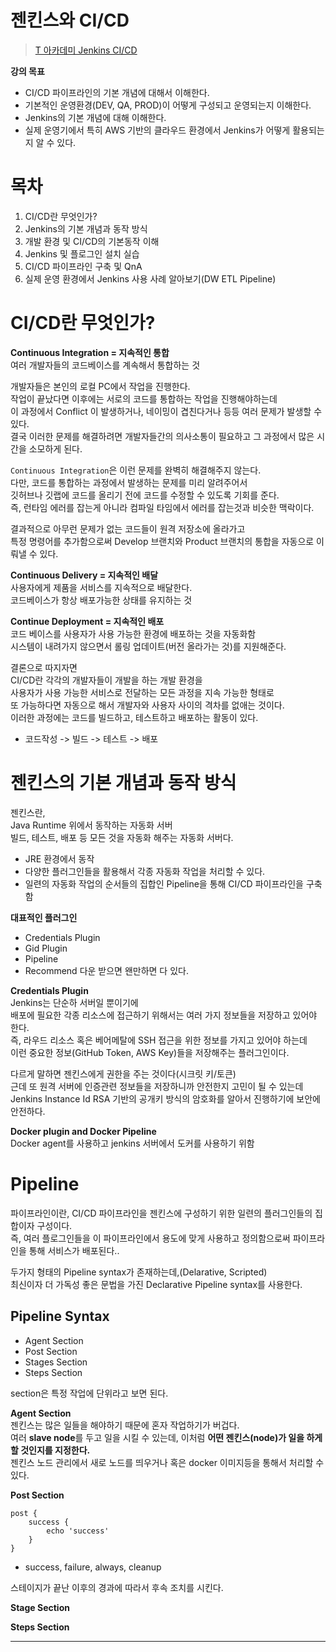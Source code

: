 # 젠킨스와 CI/CD
> [T 아카데미 Jenkins CI/CD](https://tacademy.skplanet.com/live/player/onlineLectureDetail.action?seq=190)     
       
**강의 목표**        
* CI/CD 파이프라인의 기본 개념에 대해서 이해한다.       
* 기본적인 운영환경(DEV, QA, PROD)이 어떻게 구성되고 운영되는지 이해한다.      
* Jenkins의 기본 개념에 대해 이해한다.       
* 실제 운영기에서 특히 AWS 기반의 클라우드 환경에서 Jenkins가 어떻게 활용되는지 알 수 있다.     

# 목차 

1. CI/CD란 무엇인가? 
2. Jenkins의 기본 개념과 동작 방식
3. 개발 환경 및 CI/CD의 기본동작 이해
4. Jenkins 및 플로그인 설치 실습
5. CI/CD 파이프라인 구축 및 QnA   
6. 실제 운영 환경에서 Jenkins 사용 사례 알아보기(DW ETL Pipeline)     

# CI/CD란 무엇인가?   

**Continuous Integration = 지속적인 통합**   
여러 개발자들의 코드베이스를 계속해서 통합하는 것        
  
개발자들은 본인의 로컬 PC에서 작업을 진행한다.             
작업이 끝났다면 이후에는 서로의 코드를 통합하는 작업을 진행해야하는데      
이 과정에서 Conflict 이 발생하거나, 네이밍이 겹친다거나 등등 여러 문제가 발생할 수 있다.     
결국 이러한 문제를 해결하려면 개발자들간의 의사소통이 필요하고 그 과정에서 많은 시간을 소모하게 된다.    
  
`Continuous Integration`은 이런 문제를 완벽히 해결해주지 않는다.        
다만, 코드를 통합하는 과정에서 발생하는 문제를 미리 알려주어서              
깃허브나 깃랩에 코드를 올리기 전에 코드를 수정할 수 있도록 기회를 준다.       
즉, 런타임 에러를 잡는게 아니라 컴파일 타임에서 에러를 잡는것과 비슷한 맥락이다.   
     
결과적으로 아무런 문제가 없는 코드들이 원격 저장소에 올라가고       
특정 명령어를 추가함으로써 Develop 브랜치와 Product 브랜치의 통합을 자동으로 이뤄낼 수 있다.          
    
**Continuous Delivery = 지속적인 배달**        
사용자에게 제품을 서비스를 지속적으로 배달한다.         
코드베이스가 항상 배포가능한 상태를 유지하는 것         
   
**Continue Deployment = 지속적인 배포**       
코드 베이스를 사용자가 사용 가능한 환경에 배포하는 것을 자동화함          
시스템이 내려가지 않으면서 롤링 업데이트(버전 올라가는 것)를 지원해준다.              
      
결론으로 따지자면         
CI/CD란 각각의 개발자들이 개발을 하는 개발 환경을       
사용자가 사용 가능한 서비스로 전달하는 모든 과정을 지속 가능한 형태로        
또 가능하다면 자동으로 해서 개발자와 사용자 사이의 격차를 없애는 것이다.       
이러한 과정에는 코드를 빌드하고, 테스트하고 배포하는 활동이 있다.      
          
* 코드작성 -> 빌드 -> 테스트 -> 배포     

# 젠킨스의 기본 개념과 동작 방식    

젠킨스란,    
Java Runtime 위에서 동작하는 자동화 서버    
빌드, 테스트, 배포 등 모든 것을 자동화 해주는 자동화 서버다.     

* JRE 환경에서 동작
* 다양한 플러그인들을 활용해서 각종 자동화 작업을 처리할 수 있다.    
* 일련의 자동화 작업의 순서들의 집합인 Pipeline을 통해 CI/CD 파이프라인을 구축함 

**대표적인 플러그인**     
* Credentials Plugin  
* Gid Plugin
* Pipeline 
* Recommend 다운 받으면 왠만하면 다 있다.    

**Credentials Plugin**   
Jenkins는 단순하 서버일 뿐이기에    
배포에 필요한 각종 리소스에 접근하기 위해서는 여러 가지 정보들을 저장하고 있어야 한다.         
즉, 라우드 리소스 혹은 베어메탈에 SSH 접근을 위한 정보를 가지고 있어야 하는데                
이런 중요한 정보(GitHub Token, AWS Key)들을 저장해주는 플러그인이다.                
             
다르게 말하면 젠킨스에게 권한을 주는 것이다(시크릿 키/토큰)          
근데 또 원격 서버에 인증관련 정보들을 저장하니까 안전한지 고민이 될 수 있는데        
Jenkins Instance Id RSA 기반의 공개키 방식의 암호화를 알아서 진행하기에 보안에 안전하다.       

**Docker plugin and Docker Pipeline**     
Docker agent를 사용하고 jenkins 서버에서 도커를 사용하기 위함        

# Pipeline    
파이프라인이란, CI/CD 파이프라인을 젠킨스에 구성하기 위한 일련의 플러그인들의 집합이자 구성이다.    
즉, 여러 플로그인들을 이 파이프라인에서 용도에 맞게 사용하고 정의함으로써 파이프라인을 통해 서비스가 배포된다..    
    
두가지 형태의 Pipeline syntax가 존재하는데,(Delarative, Scripted)       
최신이자 더 가독성 좋은 문법을 가진 Declarative Pipeline syntax를 사용한다.    

## Pipeline Syntax   

* Agent Section 
* Post Section 
* Stages Section
* Steps Section  

section은 특정 작업에 단위라고 보면 된다.    

**Agent Section**     
젠킨스는 많은 일들을 해야하기 때문에 혼자 작업하기가 버겁다.    
여러 **slave node**를 두고 일을 시킬 수 있는데, 이처럼 **어떤 젠킨스(node)가 일을 하게 할 것인지를 지정한다.**    
젠킨스 노드 관리에서 새로 노드를 띄우거나 혹은 docker 이미지등을 통해서 처리할 수 있다.       


**Post Section**    
```
post {
    success {
        echo 'success'
    }
}
```
* success, failure, always, cleanup    
  
스테이지가 끝난 이후의 경과에 따라서 후속 조치를 시킨다.     




**Stage Section**

**Steps Section**     

****


















